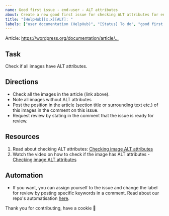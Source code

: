 ```yaml
---
name: Good first issue - end-user - ALT attributes
about: Create a new good first issue for checking ALT attributes for end-user docs images.
title: "[HelpHub][x.x][ALT]: "
labels: ["user documentation (HelpHub)", "[Status] To do", "good first issue"]
---
```


Article:  <https://wordpress.org/documentation/article/...>

## Task

Check if all images have ALT attributes. 

## Directions
- Check all the images in the article (link above).
- Note all images without ALT attributes
- Post the position in the article (section title or surrounding text etc.) of this images in the comment on this issue.
- Request review by stating in the comment that the issue is ready for review.

## Resources
1. Read about checking ALT attributes: [Checking image ALT attributes](https://make.wordpress.org/docs/handbook/get-involved/getting-started-at-a-contributor-day/good-first-issues/#checking-image-alt-attributes)
1. Watch the video on how to check if the image has ALT attributes - [Checking image ALT attributes](https://make.wordpress.org/docs/files/2023/10/check-image-ALT.mp4)

## Automation
- If you want, you can assign yourself to the issue and change the label for review by posting specific keywords in a comment. Read about our repo's automatisation [here](https://make.wordpress.org/docs/handbook/github-repository-and-projects/documentation-issue-tracker/#label-issues).

Thank you for contributing, have a cookie :cookie: 
